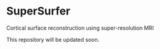 # SuperSurfer
Cortical surface reconstruction using super-resolution MRI

This repository will be updated soon. 
